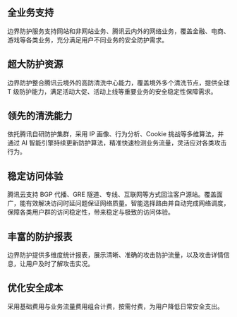 ## 全业务支持
边界防护服务支持网站和非网站业务、腾讯云内外的网络业务，覆盖金融、电商、游戏等各类业务，充分满足用户不同业务的安全防护需求。

## 超大防护资源
边界防护整合腾讯云境外的高防清洗中心能力，覆盖境外多个清洗节点，提供全球 T 级防护能力，满足活动大促、活动上线等重要业务的安全稳定性保障需求。

## 领先的清洗能力
依托腾讯自研防护集群，采用 IP 画像、行为分析、Cookie 挑战等多维算法，并通过 AI 智能引擎持续更新防护算法，精准快速检测业务流量，灵活应对各类攻击行为。

## 稳定访问体验
腾讯云支持 BGP 代播、GRE 隧道、专线、互联网等方式回注客户源站。覆盖面广，能有效解决访问时延问题保证网络质量。智能选择路由并自动完成网络调度，保障各类用户群的访问稳定性，带来稳定与极致的访问体验。

## 丰富的防护报表
边界防护提供多维度统计报表，展示清晰、准确的攻击防护流量，以及攻击详情信息，让用户及时了解攻击实况。

## 优化安全成本
采用基础费用与业务流量费用组合计费，按需付费，为用户降低日常安全支出。
